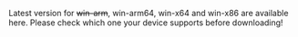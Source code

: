 Latest version for ~~win-arm~~, win-arm64, win-x64 and win-x86 are available here.
Please check which one your device supports before downloading!
